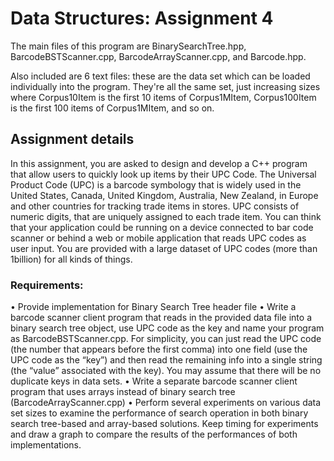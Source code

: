 # Data Structures: Assignment 4

The main files of this program are BinarySearchTree.hpp, BarcodeBSTScanner.cpp, BarcodeArrayScanner.cpp, and Barcode.hpp.

Also included are 6 text files: these are the data set which can be loaded individually into the program. 
They're all the same set, just increasing sizes where Corpus10Item is the first 10 items of Corpus1MItem, 
Corpus100Item is the first 100 items of Corpus1MItem, and so on. 

## Assignment details
In this assignment, you are asked to design and develop a C++ program that allow users to quickly look up items by their UPC Code. The Universal Product Code (UPC) is a barcode symbology that is widely used in the United States, Canada, United Kingdom, Australia, New Zealand, in Europe and other countries for tracking trade items in stores. UPC consists of numeric digits, that are uniquely assigned to each trade item.
You can think that your application could be running on a device connected to bar code scanner or behind a web or mobile application that reads UPC codes as user input.
You are provided with a large dataset of UPC codes (more than 1billion) for all kinds of things.

### Requirements:
• Provide implementation for Binary Search Tree header file
• Write a barcode scanner client program that reads in the provided data file into a binary
search tree object, use UPC code as the key and name your program as BarcodeBSTScanner.cpp. For simplicity, you can just read the UPC code (the number that appears before the first comma) into one field (use the UPC code as the “key”) and then read the remaining info into a single string (the “value” associated with the key). You may assume that there will be no duplicate keys in data sets.
• Write a separate barcode scanner client program that uses arrays instead of binary search tree (BarcodeArrayScanner.cpp)
• Perform several experiments on various data set sizes to examine the performance of search operation in both binary search tree-based and array-based solutions. Keep timing for experiments and draw a graph to compare the results of the performances of both implementations.
